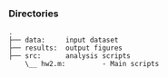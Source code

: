 ### Directories
```
.
├── data:     input dataset
├── results:  output figures
├── src:      analysis scripts
    \__ hw2.m:         - Main scripts
```
